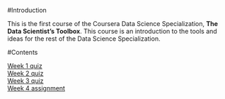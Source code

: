 #Introduction

This is the first course of the Coursera Data Science Specialization, **The Data Scientist’s Toolbox**. This course is an introduction to the tools and ideas for the rest of the Data Science Specialization.

#Contents

[Week 1 quiz](https://github.com/wamber-aww/coursera-data-science/blob/master/Course1_DataScientistsToolbox/W1Quiz.md)  
[Week 2 quiz](https://github.com/wamber-aww/coursera-data-science/blob/master/Course1_DataScientistsToolbox/W2Quiz.md)  
[Week 3 quiz](https://github.com/wamber-aww/coursera-data-science/blob/master/Course1_DataScientistsToolbox/W3Quiz.md)  
[Week 4 assignment](https://github.com/wamber-aww/coursera-data-science/blob/master/Course1_DataScientistsToolbox/W4Hw.md)